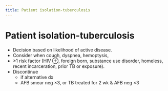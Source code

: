 ```yaml
---
title: Patient isolation-tuberculosis
---
```


# Patient isolation-tuberculosis

- Decision based on likelihood of active disease.
- Consider when cough, dyspnea, hemoptysis,
- ≥1 risk factor (HIV ⊕, foreign born, substance use disorder, homeless, recent incarceration, prior TB or exposure).
- Discontinue
  - if alternative dx
  - AFB smear neg ×3, or TB treated for 2 wk & AFB neg ×3
